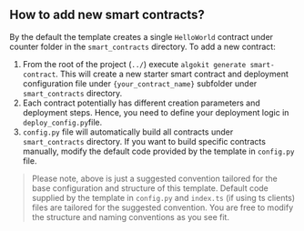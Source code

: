 ## How to add new smart contracts?

By the default the template creates a single `HelloWorld` contract under counter folder in the `smart_contracts` directory. To add a new contract:

1. From the root of the project (`../`) execute `algokit generate smart-contract`. This will create a new starter smart contract and deployment configuration file under `{your_contract_name}` subfolder under `smart_contracts` directory.
2. Each contract potentially has different creation parameters and deployment steps. Hence, you need to define your deployment logic in `deploy_config.py`file.
3. `config.py` file will automatically build all contracts under `smart_contracts` directory. If you want to build specific contracts manually, modify the default code provided by the template in `config.py` file.

> Please note, above is just a suggested convention tailored for the base configuration and structure of this template. Default code supplied by the template in `config.py` and `index.ts` (if using ts clients) files are tailored for the suggested convention. You are free to modify the structure and naming conventions as you see fit.
